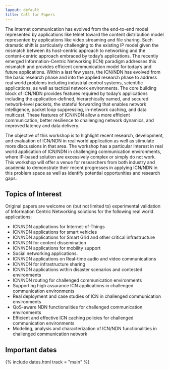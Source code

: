 ```yaml
---
layout: default
title: Call for Papers
---
```


The Internet communication has evolved from the end-to-end model represented by applications like telnet toward the content distribution model represented by applications like video streaming and file sharing. Such dramatic shift is particularly challenging to the existing IP model given the mismatch between its host-centric approach to networking and the content-centric approach embraced by today’s applications. The recently emerged Information-Centric Networking (ICN) paradigm addresses this mismatch and provides efficient communication model for today’s and future applications.  Within a last few years, the ICN/NDN has evolved from the basic research phase and into the applied research phase to address real world problems including industrial control systems, scientific applications, as well as tactical network environments.  The core building block of ICN/NDN provides features required by today’s applications including the application-defined, hierarchically named, and secured network-level packets, the stateful forwarding that enables network intelligence, packet loop suppressing, in-network caching, and data multicast.  These features of ICN/NDN allow a more efficient communication, better resilience to challenging network dynamics, and improved latency and data delivery.  

The objective of this workshop is to highlight recent research, development, and evaluation of ICN/NDN in real world application as well as stimulate more discussions in that area.  The workshop has a particular interest in real world application of ICN/NDN in challenging communication environments, where IP-based solution are excessively complex or simply do not work.  This workshop will offer a venue for researchers from both industry and academia to demonstrate their recent progresses in applying ICN/NDN in this problem space as well as identify potential opportunities and research gaps.

## Topics of Interest

Original papers are welcome on (but not limited to) experimental validation of Information Centric Networking solutions for the following real world applications:

- ICN/NDN applications for Internet-of-Things
- ICN/NDN applications for smart vehicles
- ICN/NDN applications for Smart Grid and other critical infrastructure
- ICN/NDN for content dissemination
- ICN/NDN applications for mobility support
- Social networking applications.
- ICN/NDN applications on Real-time audio and video communications
- ICN/NDN for infrastructure sharing
- ICN/NDN applications within disaster scenarios and contested environments
- ICN/NDN routing for challenged communication environments
- Supporting high assurance ICN applications in challenged communication environments
- Real deployment and case studies of ICN in challenged communication environments
- QoS-aware NDN functionalities for challenged communication environments
- Efficient and effective ICN caching policies for challenged communication environments
- Modeling, analysis and characterization of ICN/NDN functionalities in challenged communication network


## <i class="fa fa-calendar"></i> Important dates

{% include dates.html track = "main" %}
